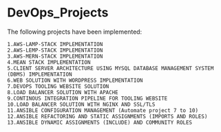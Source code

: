 # DevOps_Projects

The following projects have been implemented:

    1.AWS-LAMP-STACK IMPLEMENTATION
    2.AWS-LEMP-STACK IMPLEMENTATION
    3.AWS-MERN-STACK IMPLEMENTATION
    4.MEAN STACK IMPLEMENTATION
    5.CLIENT SERVER ARCHITECTURE USING MYSQL DATABASE MANAGEMENT SYSTEM (DBMS) IMPLEMENTATION
    6.WEB SOLUTION WITH WORDPRESS IMPLEMENTATION
    7.DEVOPS TOOLING WEBSITE SOLUTION
    8.LOAD BALANCER SOLUTION WITH APACHE
    9.CONTINOUS INTEGRATION PIPELINE FOR TOOLING WEBSITE 
    10.LOAD BALANCER SOLUTION WITH NGINX AND SSL/TLS
    11.ANSIBLE CONFIGURATION MANAGEMENT (Automate project 7 to 10)
    12.ANSIBLE REFACTORING AND STATIC ASSIGNMENTS (IMPORTS AND ROLES)
    13.ANSIBLE DYNAMIC ASSIGNMENTS (INCLUDE) AND COMMUNITY ROLES


